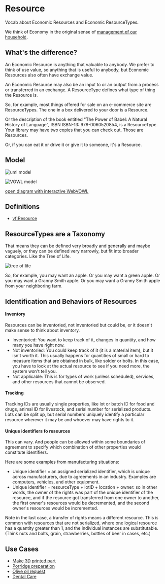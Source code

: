 # Resource
Vocab about Economic Resources and Economic ResourceTypes.

We think of Economy in the original sense of [management of our household](https://en.wikipedia.org/wiki/Economy).

## What's the difference?

An Economic Resource is anything that valuable to anybody. We prefer to think of use value, so anything that is useful to anybody, but Economic Resources also often have exchange value.

An Economic Resource may also be an input to or an output from a process or transferred in an exchange.
A ResourceType defines what type of thing the Resource is.

So, for example, most things offered for sale on an e-commerce site are ResourceTypes.
The one in a box delivered to your door is a Resource.

Or the description of the book entitled "The Power of Babel: A Natural History of Language", ISBN ISBN-13: 978-0060520854,
is a ResourceType. Your library may have two copies that you can check out. Those are Resources.

Or, if you can eat it or drive it or give it to someone, it's a Resource.

## Model

![uml model](https://raw.githubusercontent.com/valueflows/resource/master/images/uml.png)

![VOWL model](https://raw.githubusercontent.com/valueflows/resource/master/images/vowl.png)

[open diagram with interactive WebVOWL](http://vowl.visualdataweb.org/webvowl/index.html#iri=https://raw.githubusercontent.com/valueflows/resource/master/resource.ttl)

## Definitions

* [vf:Resource](https://github.com/valueflows/resource/blob/master/Resource.md)

## ResourceTypes are a Taxonomy

That means they can be defined very broadly and generally and maybe vaguely, or they can be defined very narrowly,
but fit into broader categories. Like the Tree of Life.

![tree of life](https://upload.wikimedia.org/wikipedia/commons/thumb/7/70/Phylogenetic_tree.svg/450px-Phylogenetic_tree.svg.png)

So, for example, you may want an apple. Or you may want a green apple. Or you may want a Granny Smith apple.
Or you may want a Granny Smith apple from your neighboring farm.

## Identification and Behaviors of Resources

#### Inventory

Resources can be inventoried, not inventoried but could be, or it doesn't make sense to think about inventory.
* Inventoried: You want to keep track of it, changes in quantity, and how many you have right now.
* Not inventoried: You could keep track of it (it is a material item), but it isn't worth it.  This usually happens for quantities of small or hard to measure items that are obtained in bulk, like solder or bolts.  In this case, you have to look at the actual resource to see if you need more, the system won't tell you.
* Not applicable: This is for types of work (unless scheduled), services, and other resources that cannot be observed.

#### Tracking

Tracking IDs are usually single properties, like lot or batch ID for food and drugs, animal ID for livestock, and serial number for serialized products. Lots can be split up, but serial numbers uniquely identify a particular resource wherever it may be and whoever may have rights to it.

#### Unique identifiers fo resources

This can vary.  And people can be allowed within some boundaries of agreement to specify which combination of other properties would constitute identifiers.

Here are some examples from manufacturing situations:

* Unique identifier = an assigned serialized identifier, which is unique across manufacturers, due to agreements in an industry.  Examples are computers, vehicles, and other equipment.
* Unique identifier = resourceType + lotID + location + owner: so in other words, the owner of the rights was part of the unique identifier of the resource, and if the resource got transferred from one owner to another, the first owner's resources would be decremented, and the second owner's resources would be incremented. 

Note in the last case, a transfer of rights means a different resource. This is common with resources that are not serialized, where one logical resource has a quantity greater than 1, and the individual instances are substitutable. (Think nuts and bolts, grain, strawberries, bottles of beer in cases, etc.)

## Use Cases

* [Make 3D printed part](https://github.com/valueflows/valueflows/blob/master/use-cases/make-3d-printed-part.md)
* [Porridge preparation](https://github.com/valueflows/valueflows/blob/master/use-cases/porridge-preparation.md)
* [Olive oil request](https://github.com/valueflows/valueflows/blob/master/use-cases/olive-oil-request.md)
* [Dental Care](https://github.com/valueflows/valueflows/blob/master/use-cases/dental-care.md)

